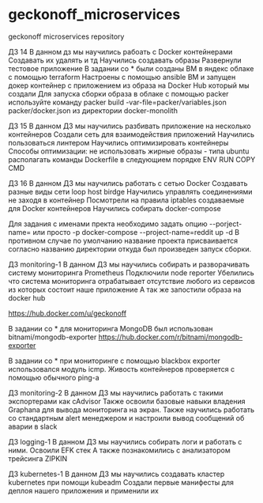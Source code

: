 # geckonoff_microservices
geckonoff microservices repository

ДЗ 14
В данном дз мы научились рабоать с Docker контейнерами
Создавать их удалять и тд
Научились создавать образы
Развернули тестовое приложение
В задании со * были созданы ВМ в яндекс облаке с помощью terraform 
Настроены с помощью ansible ВМ и запущен докер контейнер с приложением из образа на Docker Hub который мы создали
Для запуска сборки образа в облаке с помощью packer используйте команду
packer build -var-file=packer/variables.json  packer/docker.json
из директории docker-monolith

ДЗ 15
В данном ДЗ мы научились разбивать приложение на несколько контейнеров
Создали сеть для взаимодействия приложений
Научились пользоваться линтером
Научились оптимизировать контейнеры
Способы оптимизации:
 не использовать жирные образы - типа ubuntu
 располагать команды Dockerfile в следующием порядке
 ENV
 RUN
 COPY
 CMD

ДЗ 16
В данном ДЗ мы научились работать с сетью Docker
Создавать разные виды сети
loop
host
birdge
Научились управлять соединениями не заходя в контейнер
Посмотрели на правила iptables создаваемые для Docker контейнеров
Научились собирать docker-compose

Для задания с именами пректа необходимо задать опцию --porject-name= или просто -p
docker-compose --project-name=reddit up -d
В противном случае по умолчанию название проекта присваивается согласно названию директории откуда был произведен запуск сборки.

ДЗ monitoring-1
В данном ДЗ мы научились собирать и разворачивать систему мониторинга Prometheus
Подключили node reporter
Убелились что система мониторинга отрабатывает отсутствие любого из сервисов из которых состоит наше приложение
А так же запостили образа на docker hub

https://hub.docker.com/u/geckonoff

В задании со * для мониторинга MongoDB был использован bitnami/mongodb-exporter
https://hub.docker.com/r/bitnami/mongodb-exporter

В задании со * при мониторинге с помощью blackbox exporter использовался модуль icmp. Живость контейнеров проверяется с помощью обычного ping-а

ДЗ monitoring-2
В данном ДЗ мы научились работать с такими экспортерами как cAdvisor
Также освоили базовые навыки владения Graphana для вывода мониторинга на экран.
Также научились работать со стандартным alert менеджером и настроили вывод сообщений об аварии в slack

ДЗ logging-1
В данном ДЗ мы научились собирать логи и работать с ними.
Освоили EFK стек
А также познакомились с анализатором трейсинга ZIPKIN

ДЗ kubernetes-1
В данном ДЗ мы научились создавать кластер kubernetes при помощи kubeadm
Создали первые манифесты для деплоя нашего приложения и применили их

